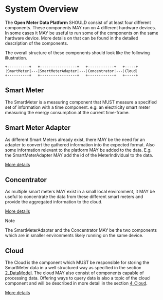 # System Overview

The **Open Meter Data Platform** SHOULD consist of at least four different components. These components MAY run on 4 different hardware devices. In some cases it MAY be useful to run some of the components on the same hardware device. More details on that can be found in the detailed description of the components.

The overall structure of these components should look like the following illustration.

    +----------+   +-----------------+   +------------+   +-----+
    |SmartMeter|---|SmartMeterAdapter|---|Concentrator|---|Cloud|
    +----------+   +-----------------+   +------------+   +-----+

## Smart Meter

The SmartMeter is a measuring component that MUST measure a specified set of information with a time component. e.g. an electricity smart meter measuring the energy consumption at the current time-frame.

## Smart Meter Adapter

As different Smart Meters already exist, there MAY be the need for an adapter to convert the gathered information into the expected format. Also some information relevant to the platform MAY be added to the data. E.g. the SmartMeterAdapter MAY add the id of the MeterIndividual to the data.

[More details](SmartMeterAdapter.md)

## Concentrator

As multiple smart meters MAY exist in a small local environment, it MAY be useful to concentrate the data from these different smart meters and provide the aggregated information to the cloud.

[More details](Concentrator.md)

> [!NOTE]
> The SmartMeterAdapter and the Concentrator MAY be the two components which are in smaller environments likely running on the same device.

## Cloud

The Cloud is the component which MUST be responsible for storing the SmartMeter data in a well structured way as specified in the section [2_DataModel](./../2_DataModel/README.md). The cloud MAY also consist of components capable of processing data. Offering ways to query data is also a topic of the cloud component and will be described in more detail in the section [4_Cloud](./../4_Cloud/README.md).

[More details](Cloud.md)
